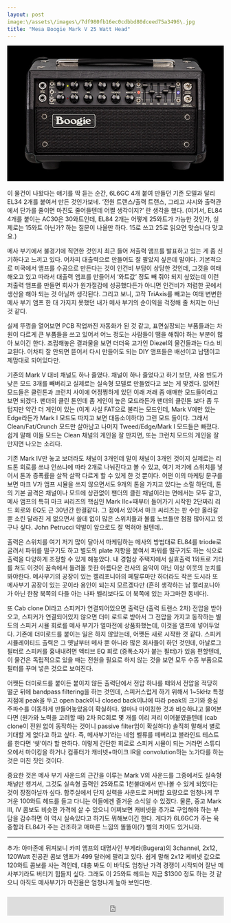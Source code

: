 ```yaml
---
layout: post
image:\/assets\/images\/7df980fb16ec0cdbbd80dceed75a3496\.jpg
title: "Mesa Boogie Mark V 25 Watt Head"
---
```




![image](/assets/images/7df980fb16ec0cdbbd80dceed75a3496.jpg)




이 물건이 나왔다는 얘기를 딱 듣는 순간, 6L6GC 4개 붙여 만들던 기존 모델과 달리EL34 2개를 붙여서 만든 것인가보네. ‘전원 트랜스/출력 트랜스, 그리고 샤시와 출력관에서 단가를 줄이면 마진도 줄어들텐데 어쩔 생각이지?’ 란 생각을 했다. 
(여기서, EL84 4개를 붙이는 AC30은 30와트인데, EL84 2개는 어떻게 25와트가 가능한 것인가, 실제로는 15와트 아닌가? 하는 질문이 나올만 하다. 15로 쓰고 25로 읽으면 맞습니다 맞고요.)


메사 부기에서 불경기에 직면한 것인지 최근 들어 저출력 앰프를 발표하고 있는 게 좀 신기하다고 느끼고 있다. 어차피 대출력으로 만들어도 잘 팔았지 싶은데 말이다. 기본적으로 미국에서 앰프를 수공으로 만든다는 것이 인건비 부담이 상당한 것인데, 그것을 여태 해오고 있고 따라서 대출력 앰프를 만들어서 ‘와트값’ 정도 빼 줘야 되지 싶었는데 이런 저출력 앰프를 만들면 회사가 원가절감에 성공했다든가 아니면 인건비가 저렴한 곳에서 생산을 해야 되는 것 아닐까 생각된다. 그리고 보니, 고작 TriAxis를 빼고는 여태 변변한 메사 부기 앰프 한 대 가지지 못했던 내가 메사 부기의 순이익을 걱정해 줄 처지는 아닌 것 같다.


실제 뚜껑을 열어보면 PCB 작업까진 자동화가 된 것 같고, 표면실장되는 부품들과는 차원이 다르게 큰 부품들을 쓰고 있어서 어느 정도는 사람들이 땜을 해줘야 하는 부분이 많아 보이긴 한다. 조립해놓은 결과물을 보면 더더욱 고가인 Diezel의 물건들과는 다소 비교된다. 어차피 잘 안되면 뜯어서 다시 만들어도 되는 DIY 앰프들은 배선이고 납땜이고 제맘대로 되어있다만.


기존의 Mark V 대비 채널도 하나 줄였다. 채널이 하나 줄었다고 하기 보단, 사용 빈도가 낮은 모드 3개를 빼버리고 실제로는 실속형 모델로 만들었다고 보는 게 맞겠다. 없어진 모드들은 클린톤과 크런치 사이에 어정쩡하게 있던 이래 저래 좀 애매한 모드들이라고 보면 되겠다. 팬더의 클린 톤인데 좀 게인이 높은 모드라든가 팬더의 클린톤 보다 좀 두텁지만 약간 더 게인이 있는 (이게 사실 FAT으로 불리는 모드인데, Mark V에만 있는 Edge라든가 Mark I 모드도 따지고 보면 대동소이하다) 그런 모드 들이다. 그래서 Clean/Fat/Crunch 모드만 살아남고 나머지 Tweed/Edge/Mark I 모드들은 빠졌다. 쉽게 말해 이들 모드는 Clean 채널의 게인을 잘 만지면, 또는 크런치 모드의 게인을 잘 만지면 나오는 소리다.


기존 Mark IV만 놓고 보더라도 채널이 3개인데 말이 채널이 3개인 것이지 실제로는 리드톤 회로를 쓰냐 안쓰냐에 따라 2개로 나눠진다고 볼 수 있고, 여기 저기에 스위치를 넣어서 톤과 증폭률을 살짝 살짝 다르게 할 수 있게 한 것 뿐이다. 어떤 이의 마케팅 문구를 보면 마크 V가 앰프 시뮬을 쓰지 않으면서도 9개의 톤을 가지고 있다는 소릴 하던데, 톤의 기본 골격은 채널이나 모드에 상관없이 팬더의 클린 채널이라는 면에서는 모두 같고, 메사 앰프의 특히 마크 씨리즈의 핵심인 Mark IIc+때부터 들어가기 시작한 2단짜리 리드 회로와 EQ도 근 30년간 한결같다. 그 점에서 있어서 마크 씨리즈는 판 수만 올라갈 뿐 소린 달라진 게 없으면서 쓸데 없이 많은 스위치들과 볼륨 노브들만 점점 많아지고 있구나 싶다. John Petrucci 약발이 앞으로도 잘 먹혀야 될텐데..


출력은 스위치를 여기 저기 많이 달아서 마케팅하는 메사의 방법대로 EL84를 triode로 굴려서 파워를 떨구기도 하고 별도의 plate 저항을 붙여서 파워를 떨구기도 하는 식으로 출력을 다양하게 조정할 수 있게 해놓았다. 내 경험상 주택지에서 실효출력 1와트로 기타를 쳐도 이것이 꿈속에서 들려올 듯한 아름다운 천사의 음악이 아닌 이상 이웃의 눈치를 봐야한다. 메사부기의 공장이 있는 캘리포니아의 페탈루마만 하더라도 작은 도시라 또 메사부기 공장이 있는 곳이라 용인이 되는지 모르겠다만 (흔히 생각하는 남 캘리포니아가 아닌 한참 북쪽의 다들 아는 나파 벨리보다도 더 북쪽에 있는 자그마한 동네다).


또 Cab clone DI라고 스피커가 연결되어있으면 출력단 (출력 트랜스 2차) 전압을 받아오고, 스피커가 연결되어있지 않으면 더미 로드로 받아서 그 전압을 가지고 동작하는 별도의 스피커 시뮬 회로를 메사 부기가 얼마전에 상품화했는데, 이것을 앰프에 넣어두었다. 기존에 더미로드를 붙이는 일은 하지 않았는데, 어쨋든 새로 시작한 것 같다. 스피커 시뮬레이티드 출력은 그 옛날부터 메사 뿐 아니라 많은 회사들이 하던 것인데, 아날로그 필터로 스피커를 흉내내려면 액티브 EQ 회로 (증폭소자가 붙는 필터)가 있음 편할텐데, 이 물건은 독립적으로 있을 때는 전원을 필요로 하지 않는 것을 보면 모두 수동 부품으로 필터를 꾸며 넣은 것으로 보여진다. 


어쨋든 더미로드를 붙이든 붙이지 않든 출력단에서 전압 하나를 떼와서 전압을 적당히 떨군 뒤에 bandpass filtering을 하는 것인데, 스피커스럽게 하기 위해서 1~5kHz 특정 지점에 peak을 두고 open back이나 closed back이냐에 따라 peak의 크기와 중심 주파수를 이동하게 만들어놓았음이 확실하다. 얼마나 마이킹한 것과 비슷하냐고 물어본다면 (원가와 노력을 고려할 때) 2차 RC회로 몇 개를 이리 저리 이어붙였을텐데 (cab clone이 전원 없이 동작하는 것이니 passive filter임이 확실하다) 솔직히 말해서 별로 기대할 게 없다고 하고 싶다. 즉, 메사부기’라는 네임 벨류를 떼버리고 블라인드 테스트를 한다면 ‘쉣’이라 할 만하다. 이렇게 간단한 회로로 스피커 시뮬이 되는 거라면 스튜디오에서 마이킹을 하거나 컴퓨터가 캐비넷+마이크 IR을 convolution하는 노가다를 하는 것은 미친 짓인 것이다. 


중요한 것은 메사 부기 사운드의 근간을 이루는 Mark V의 사운드를 그중에서도 실속형 채널만 챙겨서, 그것도 실속형 출력인 25와트로 1천불대에서 만나볼 수 있게 되었다는 것이 장점아닐까 싶다. 합주실에서 단지 실력을 사운드로 커버할 요량으로 엄청나게 무거운 100와트 헤드를 들고 다니는 이들에겐 즐거운 소식일 수 있겠다. 물론, 중고 Mark III, IV 콤보도 비슷한 가격에 살 수 있으니 어찌보면 캐비넷을 추가로 구입해야 하는 부담을 감수하면 이 역시 실속있다고 하기도 뭐해보이긴 한다. 게다가 6L6GC가 주는 육중함과 EL84가 주는 건조하고 매마른 느낌의 똘똘이(?) 삘의 차이도 있거니와.


-----------
추가: 아마존에 뒤져보니 카피 앰프의 대명사인 부게라(Bugera)의 3channel, 2x12, 120Watt 진공관 콤보 앰프가 499 달러에 팔리고 있다. 쉽게 말해 2x12 케비넷 값으로 120와트 콤보를 사는 격인데, 대충 봐도 이 바닥도 엄청난 가격 경쟁이 시작되어 잘난 메사부기라도 버티기 힘들지 싶다. 그래도 이 25와트 헤드는 지금 $1300 정도 하는 것 같으니 아직도 메사부기가 마진율은 엄청나게 높아 보인다만.


<iframe class="daum_like_button" id="daum_like_button_1082" frameborder="0" scrolling="no" allowTransparency="true" src="http://tonebrew.tistory.com/like/?uid=49097_1082&sc=304%2CblogId_49097&url=http%3A%2F%2Ftonebrew.tistory.com%2F1082&published=1410989892" style="width:100%;height:44px;margin:10px auto"></iframe>

